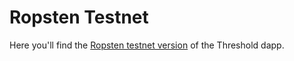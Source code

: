 # Ropsten Testnet

Here you'll find the [Ropsten testnet version](https://dashboard.test.threshold.network/) of the Threshold dapp.&#x20;

